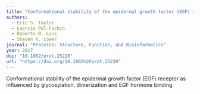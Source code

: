 ```yaml
---
title: "Conformational stability of the epidermal growth factor (EGF) receptor as influenced by glycosylation, dimerization and EGF hormone binding"
authors:
  - Eric S. Taylor
  - Laercio Pol-Fachin
  - Roberto D. Lins
  - Steven K. Lower
journal: "Proteins: Structure, Function, and Bioinformatics"
year: 2017
doi: "10.1002/prot.25220"
url: "https://doi.org/10.1002%2Fprot.25220"
---
```


Conformational stability of the epidermal growth factor (EGF) receptor as influenced by glycosylation, dimerization and EGF hormone binding
